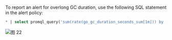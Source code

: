 To report an alert for overlong GC duration, use the following SQL statement in the alert policy:
```SQL
* | select promql_query('sum(rate(go_gc_duration_seconds_sum[1m])) by (instance) /sum(rate(go_gc_duration_seconds_count[1m])) by (instance) > 0.1') from metrics limit 1000
```
![图 22](/img/src/en/metrics/index/85c98c9bd0a92a113483b4da005c0f71042f6f9a6af1ddbf774727c9146b5baa.png)  
